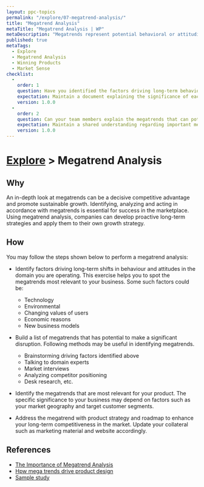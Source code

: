 ```yaml
---
layout: ppc-topics 
permalink: "/explore/07-megatrend-analysis/"
title: "Megatrend Analysis"
metaTitle: "Megatrend Analysis | WP"
metaDescription: "Megatrends represent potential behavioral or attitudinal changes over the course of time in your consumers/users.  Megatrend analysis answers the question “What is happening? at a macro level."
published: true
metaTags:
  - Explore
  - Megatrend Analysis
  - Winning Products
  - Market Sense
checklist: 
  -
    order: 1
    question: Have you identified the factors driving long-term behavioural and attitude changes of your target market?
    expectation: Maintain a document explaining the significance of each of the identified factor.
    version: 1.0.0
  -
    order: 2
    question: Can your team members explain the megatrends that can potentially disrupt the domain you are operating?
    expectation: Maintain a shared understanding regarding important megatrends through a document.
    version: 1.0.0
---
```

# [Explore](../) > Megatrend Analysis

## Why

An in-depth look at megatrends can be a decisive competitive advantage and promote sustainable growth. Identifying, analyzing and acting in accordance with megatrends is essential for success in the marketplace. Using megatrend analysis, companies can develop proactive long-term strategies and apply them to their own growth strategy.

## How

You may follow the steps shown below to perform a megatrend analysis:

- Identify factors driving long-term shifts in behaviour and attitudes in the domain you are operating. This exercise  helps you to spot the megatrends most relevant to your business. Some such factors could be:
  - Technology
  - Environmental
  - Changing values of users
  - Economic reasons
  - New business models
  
- Build a list of megatrends that has potential to make a significant disruption. Following methods may be useful in identifying megatrends.
  - Brainstorming driving factors identified above
  - Talking to domain experts
  - Market interviews
  - Analyzing competitor positioning
  - Desk research, etc.
- Identify the megatrends that are most relevant for your product. The specific significance to your business may depend on factors such as your market geography and target customer segments.
- Address the megatrend with product strategy and roadmap to enhance your long-term competitiveness in the market. Update your collateral such as marketing material and website accordingly.

## References

- [The Importance of Megatrend Analysis](https://blog.euromonitor.com/video/the-importance-of-megatrend-analysis/)
- [Hpw mega trends drive product design](https://www.slideshare.net/Bresslergroup/how-trends-drive-innovation-in-product-design-119123363)
- [Sample study](https://www.askfood.eu/tools/forecast/wp-content/uploads/2019/08/Consumer-Megatrends.pdf)

